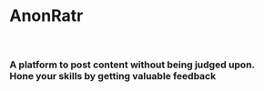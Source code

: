 <h1>AnonRatr</h1><br>
<h3>A platform to post content without being judged upon.<br>Hone your skills by getting valuable feedback</h3>
